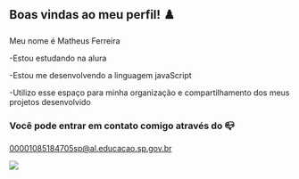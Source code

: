 ## Boas vindas ao meu perfil! ♟️

Meu nome é Matheus Ferreira

-Estou estudando na alura

-Estou me desenvolvendo a linguagem javaScript

-Utilizo esse espaço para  minha organização e compartilhamento dos meus projetos desenvolvido

 ### Você pode entrar em contato comigo através do 📪
 00001085184705sp@al.educacao.sp.gov.br

 ![](https://media1.tenor.com/m/1ozg43crJ5EAAAAC/emoji-3d.gif)
